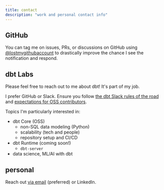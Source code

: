 ```yaml
---
title: contact
description: "work and personal contact info"
---
```


## GitHub

You can tag me on issues, PRs, or discussions on GitHub using [@lostmygithubaccount](https://github.com/lostmygithubaccount) to drastically improve the chance I see the notification and respond.

## dbt Labs

Please feel free to reach out to me about dbt! It's part of my job.

I prefer GitHub or Slack. Ensure you follow [the dbt Slack rules of the road](https://docs.getdbt.com/community/resources/slack-rules-of-the-road) and [expectations for OSS contributors](https://docs.getdbt.com/community/resources/oss-expectations).

Topics I'm particularly interested in:

- dbt Core (OSS)
    - non-SQL data modeling (Python)
    - scalability (tech and people)
    - repository setup and CI/CD
- dbt Runtime (coming soon!)
    - `dbt-server`
- data science, ML/AI with dbt

## personal

Reach out [via email](mailto:cody@dkdc.dev) (preferred) or LinkedIn.
